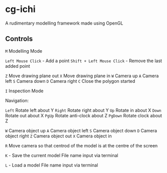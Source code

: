 # cg-ichi
A rudimentary modelling framework made using OpenGL


## Controls

`M` Modelling Mode

`Left Mouse Click` - Add a point
`Shift + Left Mouse Click` - Remove the last added point

`Z` Move drawing plane out
`X` Move drawing plane in
`W` Camera up
`A` Camera left
`S` Camera down
`D` Camera right
`C` Close the polygon started

`I` Inspection Mode

Navigation:

`Left` Rotate left about Y
`Right` Rotate right about Y
`Up` Rotate in about X
`Down` Rotate out about X
`PgUp` Rotate anti-clock about Z
`PgDown` Rotate clock about Z

`W` Camera object up
`A` Camera object left
`S` Camera object down
`D` Camera object right
`Z` Camera object out
`X` Camera object in


`R` Move camera so that centrod of the model is at the centre of the screen


`K` - Save the current model
	File name input via terminal

`L` - Load a model
	File name input via terminal

